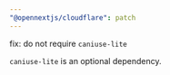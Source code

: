 ```yaml
---
"@opennextjs/cloudflare": patch
---
```


fix: do not require `caniuse-lite`

`caniuse-lite` is an optional dependency.

